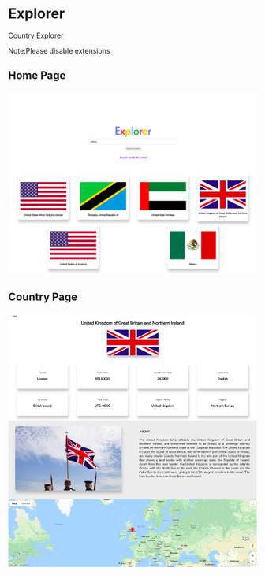 # Explorer
[Country Explorer](http://countryexplorer.000webhostapp.com)


Note:Please disable extensions

## Home Page
![alt text](https://github.com/SibaSubramaniam/Explorer/blob/master/main.png " Home Page")

## Country Page
![alt text](https://github.com/SibaSubramaniam/Explorer/blob/master/country.png "Country Page")
